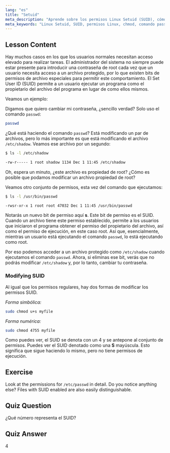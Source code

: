 ```yaml
---
lang: "es"
title: "Setuid"
meta_description: "Aprende sobre los permisos Linux Setuid (SUID), cómo funcionan y cómo modificarlos. Comprende SUID para un acceso seguro a archivos en Linux."
meta_keywords: "Linux Setuid, SUID, permisos Linux, chmod, comando passwd, seguridad Linux, Linux para principiantes, tutorial Linux"
---
```


## Lesson Content

Hay muchos casos en los que los usuarios normales necesitan acceso elevado para realizar tareas. El administrador del sistema no siempre puede estar presente para introducir una contraseña de root cada vez que un usuario necesita acceso a un archivo protegido, por lo que existen bits de permisos de archivo especiales para permitir este comportamiento. El Set User ID (SUID) permite a un usuario ejecutar un programa como el propietario del archivo del programa en lugar de como ellos mismos.

Veamos un ejemplo:

Digamos que quiero cambiar mi contraseña, ¿sencillo verdad? Solo uso el comando `passwd`:

```bash
passwd
```

¿Qué está haciendo el comando `passwd`? Está modificando un par de archivos, pero lo más importante es que está modificando el archivo `/etc/shadow`. Veamos ese archivo por un segundo:

```bash
$ ls -l /etc/shadow

-rw-r----- 1 root shadow 1134 Dec 1 11:45 /etc/shadow
```

Oh, espera un minuto, ¿este archivo es propiedad de root? ¿Cómo es posible que podamos modificar un archivo propiedad de root?

Veamos otro conjunto de permisos, esta vez del comando que ejecutamos:

```bash
$ ls -l /usr/bin/passwd

-rwsr-xr-x 1 root root 47032 Dec 1 11:45 /usr/bin/passwd
```

Notarás un nuevo bit de permiso aquí **s**. Este bit de permiso es el SUID. Cuando un archivo tiene este permiso establecido, permite a los usuarios que iniciaron el programa obtener el permiso del propietario del archivo, así como el permiso de ejecución, en este caso root. Así que, esencialmente, mientras un usuario está ejecutando el comando `passwd`, lo está ejecutando como root.

Por eso podemos acceder a un archivo protegido como `/etc/shadow` cuando ejecutamos el comando `passwd`. Ahora, si eliminas ese bit, verás que no podrás modificar `/etc/shadow` y, por lo tanto, cambiar tu contraseña.

### Modifying SUID

Al igual que los permisos regulares, hay dos formas de modificar los permisos SUID.

_Forma simbólica:_

```bash
sudo chmod u+s myfile
```

_Forma numérica:_

```bash
sudo chmod 4755 myfile
```

Como puedes ver, el SUID se denota con un 4 y se antepone al conjunto de permisos. Puedes ver el SUID denotado como una **S** mayúscula. Esto significa que sigue haciendo lo mismo, pero no tiene permisos de ejecución.

## Exercise

Look at the permissions for `/etc/passwd` in detail. Do you notice anything else? Files with SUID enabled are also easily distinguishable.

## Quiz Question

¿Qué número representa el SUID?

## Quiz Answer

4
